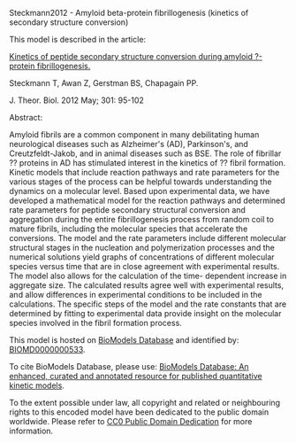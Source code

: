 

Steckmann2012 - Amyloid beta-protein fibrillogenesis (kinetics of secondary
structure conversion)

This model is described in the article:

[Kinetics of peptide secondary structure conversion during amyloid ?-protein
fibrillogenesis.](http://identifiers.org/pubmed/22586726)

Steckmann T, Awan Z, Gerstman BS, Chapagain PP.

J. Theor. Biol. 2012 May; 301: 95-102

Abstract:

Amyloid fibrils are a common component in many debilitating human neurological
diseases such as Alzheimer's (AD), Parkinson's, and Creutzfeldt-Jakob, and in
animal diseases such as BSE. The role of fibrillar ?? proteins in AD has
stimulated interest in the kinetics of ?? fibril formation. Kinetic models
that include reaction pathways and rate parameters for the various stages of
the process can be helpful towards understanding the dynamics on a molecular
level. Based upon experimental data, we have developed a mathematical model
for the reaction pathways and determined rate parameters for peptide secondary
structural conversion and aggregation during the entire fibrillogenesis
process from random coil to mature fibrils, including the molecular species
that accelerate the conversions. The model and the rate parameters include
different molecular structural stages in the nucleation and polymerization
processes and the numerical solutions yield graphs of concentrations of
different molecular species versus time that are in close agreement with
experimental results. The model also allows for the calculation of the time-
dependent increase in aggregate size. The calculated results agree well with
experimental results, and allow differences in experimental conditions to be
included in the calculations. The specific steps of the model and the rate
constants that are determined by fitting to experimental data provide insight
on the molecular species involved in the fibril formation process.

This model is hosted on [BioModels Database](http://www.ebi.ac.uk/biomodels/)
and identified by:
[BIOMD0000000533](http://identifiers.org/biomodels.db/BIOMD0000000533).

To cite BioModels Database, please use: [BioModels Database: An enhanced,
curated and annotated resource for published quantitative kinetic
models](http://identifiers.org/pubmed/20587024).

To the extent possible under law, all copyright and related or neighbouring
rights to this encoded model have been dedicated to the public domain
worldwide. Please refer to [CC0 Public Domain
Dedication](http://creativecommons.org/publicdomain/zero/1.0/) for more
information.

